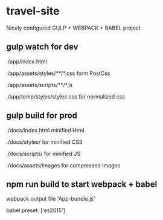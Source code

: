 # travel-site
Nicely configured GULP + WEBPACK + BABEL project

## gulp watch for dev

  ./app/index.html

  ./app/assets/styles/**/*.css  form PostCss

  ./app/assets/scripts/**/*.js

  ./app/temp/styles/styles.css for normalized css

## gulp build for prod

  ./docs/index.html minified Html

  ./docs/styles/ for minified CSS

  ./docs/scripts/ for minified JS

  ./docs/assets/images for compressed Images
  
## npm run build to start webpack + babel

  webpack output file 'App-bundle.js'

  babel preset: ['es2015']
